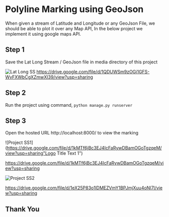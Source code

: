 # Polyline Marking using GeoJson 
When given a stream of Latitude and Longitude or any GeoJson File, we should be able to plot it over any Map API,
In the below project we implement it using google maps API.

## Step 1
Save the Lat Long Stream / GeoJson file in media directory of this project

![Lat Long SS](https://drive.google.com/file/d/1QDUWSm9zOGi1GFS-WvFXWbCgXZmwXI39/view?usp=sharing "Logo Title Text 1")
https://drive.google.com/file/d/1QDUWSm9zOGi1GFS-WvFXWbCgXZmwXI39/view?usp=sharing

## Step 2
Run the project using command, 
```python manage.py runserver```

## Step 3
Open the hosted URL http://localhost:8000/ to view the marking

![Project SS1](https://drive.google.com/file/d/1kMTf6jBc3EJ4IcFaRywDBamOGoTgzqeM/view?usp=sharing"Logo Title Text 1")

https://drive.google.com/file/d/1kMTf6jBc3EJ4IcFaRywDBamOGoTgzqeM/view?usp=sharing

![Project SS2](https://drive.google.com/file/d/1eX25P83o1lDMEZVmY1BPJmjXuu4oNI7l/view?usp=sharing "Logo Title Text 1")

https://drive.google.com/file/d/1eX25P83o1lDMEZVmY1BPJmjXuu4oNI7l/view?usp=sharing


## Thank You
